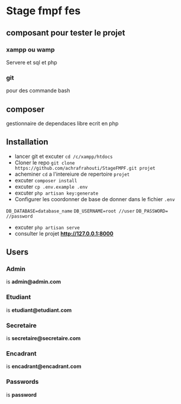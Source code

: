 # Stage fmpf fes

## composant pour tester le projet

### xampp ou wamp

Servere et  sql et php

### git

pour des commande bash

## composer

gestionnaire de dependaces libre ecrit en php

## Installation

- lancer git et excuter `cd /c/xampp/htdocs`
- Cloner le repo  `git clone https://github.com/achrafrahouti/StageFMPF.git projet`
- acheminer `cd` a l'intereiure de repertoire `projet`
- excuter `composer install`
- excuter `cp .env.example .env`
- excuter `php artisan key:generate`
- Configurer les coordonner de base de donner dans le fichier  `.env`

`DB_DATABASE=database_name`
`DB_USERNAME=root //user`
`DB_PASSWORD=     //password`

- excuter `php artisan serve`
- consulter le projet __http://127.0.0.1:8000__

## Users

### Admin

is
__admin@admin.com__

### Etudiant

is
__etudiant@etudiant.com__

### Secretaire

is
__secretaire@secretaire.com__

### Encadrant

is
__encadrant@encadrant.com__

### Passwords

is
__password__
